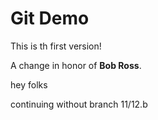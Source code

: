 # Git Demo

This is th first version!

A change in honor of __Bob Ross__.

hey folks

continuing without branch 11/12.b
